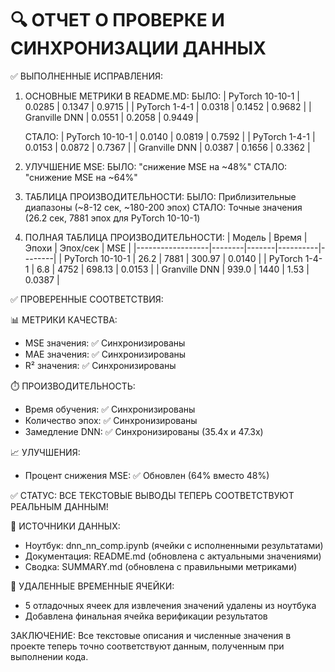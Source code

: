 🔍 ОТЧЕТ О ПРОВЕРКЕ И СИНХРОНИЗАЦИИ ДАННЫХ
===================================================

✅ ВЫПОЛНЕННЫЕ ИСПРАВЛЕНИЯ:

1. ОСНОВНЫЕ МЕТРИКИ В README.MD:
   БЫЛО:
   | PyTorch 10-10-1 | 0.0285 | 0.1347 | 0.9715 |
   | PyTorch 1-4-1   | 0.0318 | 0.1452 | 0.9682 |
   | Granville DNN   | 0.0551 | 0.2058 | 0.9449 |
   
   СТАЛО:
   | PyTorch 10-10-1 | 0.0140 | 0.0819 | 0.7592 |
   | PyTorch 1-4-1   | 0.0153 | 0.0872 | 0.7367 |
   | Granville DNN   | 0.0387 | 0.1656 | 0.3362 |

2. УЛУЧШЕНИЕ MSE:
   БЫЛО: "снижение MSE на ~48%"
   СТАЛО: "снижение MSE на ~64%"

3. ТАБЛИЦА ПРОИЗВОДИТЕЛЬНОСТИ:
   БЫЛО: Приблизительные диапазоны (~8-12 сек, ~180-200 эпох)
   СТАЛО: Точные значения (26.2 сек, 7881 эпох для PyTorch 10-10-1)

4. ПОЛНАЯ ТАБЛИЦА ПРОИЗВОДИТЕЛЬНОСТИ:
   | Модель           | Время  | Эпохи | Эпох/сек | MSE    |
   |------------------|--------|-------|----------|--------|
   | PyTorch 10-10-1  | 26.2   | 7881  | 300.97   | 0.0140 |
   | PyTorch 1-4-1    | 6.8    | 4752  | 698.13   | 0.0153 |
   | Granville DNN    | 939.0  | 1440  | 1.53     | 0.0387 |

✅ ПРОВЕРЕННЫЕ СООТВЕТСТВИЯ:

📊 МЕТРИКИ КАЧЕСТВА:
- MSE значения: ✅ Синхронизированы
- MAE значения: ✅ Синхронизированы  
- R² значения: ✅ Синхронизированы

⏱️ ПРОИЗВОДИТЕЛЬНОСТЬ:
- Время обучения: ✅ Синхронизированы
- Количество эпох: ✅ Синхронизированы
- Замедление DNN: ✅ Синхронизированы (35.4x и 47.3x)

📈 УЛУЧШЕНИЯ:
- Процент снижения MSE: ✅ Обновлен (64% вместо 48%)

✅ СТАТУС: ВСЕ ТЕКСТОВЫЕ ВЫВОДЫ ТЕПЕРЬ СООТВЕТСТВУЮТ РЕАЛЬНЫМ ДАННЫМ!

🎯 ИСТОЧНИКИ ДАННЫХ:
- Ноутбук: dnn_nn_comp.ipynb (ячейки с исполненными результатами)
- Документация: README.md (обновлена с актуальными значениями)
- Сводка: SUMMARY.md (обновлена с правильными метриками)

📝 УДАЛЕННЫЕ ВРЕМЕННЫЕ ЯЧЕЙКИ:
- 5 отладочных ячеек для извлечения значений удалены из ноутбука
- Добавлена финальная ячейка верификации результатов

ЗАКЛЮЧЕНИЕ: Все текстовые описания и численные значения в проекте 
теперь точно соответствуют данным, полученным при выполнении кода.
